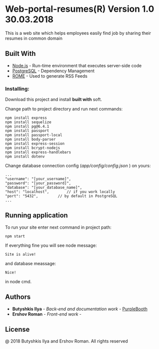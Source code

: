 # Web-portal-resumes(R) Version 1.0 30.03.2018

This is a web site which helps employees easily find job by sharing their resumes in common domain

## Built With

* [Node.js](http://nodejs.org) - Run-time environment that executes server-side code
* [PostgreSQL](https://maven.apache.org/) - Dependency Management
* [ROME](https://rometools.github.io/rome/) - Used to generate RSS Feeds

### Installing:

Download this project and install **built with** soft.

Change path to project directory and run next commands:

```
npm install express
npm install sequelize 
npm install pg@6.4.1 
npm install passport
npm install passport-local
npm install body-parser	
npm install express-session 
npm install bcrypt-nodejs
npm install express-handlebars 
npm install dotenv
```
Change database connection config (*app/config/config.json* ) on yours:

```
...
"username": "[your_username]",
"password": "[your_password]",
"database": "[your_database_name]",
"host": "localhost", 		// if you work locally
"port": "5432", 		// by default in PostgreSQL
...
```  
## Running application

To run your site enter next command in project path:

```
npm start
```
If everything fine you will see node message:

```
Site is alive!
```
and  database meassage:

```
Nice!
```
in node cmd.

## Authors

* **Butyshkis Ilya** - *Back-end and documentation work* - [PurpleBooth](https://github.com/slyscrat)
* **Ershov Roman** - *Front-end work* - 
    
## License

@ 2018 Butyshkis Ilya and Ershov Roman. All rights reserved
